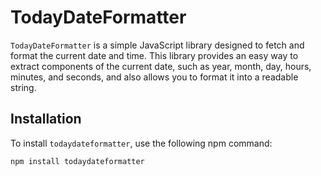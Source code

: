 # TodayDateFormatter

`TodayDateFormatter` is a simple JavaScript library designed to fetch and format the current date and time. This library provides an easy way to extract components of the current date, such as year, month, day, hours, minutes, and seconds, and also allows you to format it into a readable string.

## Installation

To install `todaydateformatter`, use the following npm command:

```bash
npm install todaydateformatter
```
